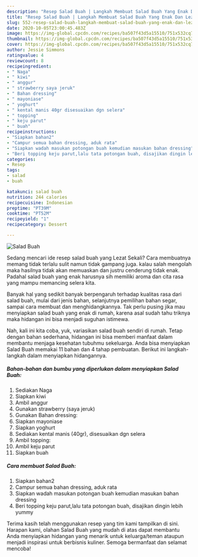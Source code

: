 ```yaml
---
description: "Resep Salad Buah | Langkah Membuat Salad Buah Yang Enak Dan Lezat"
title: "Resep Salad Buah | Langkah Membuat Salad Buah Yang Enak Dan Lezat"
slug: 552-resep-salad-buah-langkah-membuat-salad-buah-yang-enak-dan-lezat
date: 2020-10-05T23:00:45.483Z
image: https://img-global.cpcdn.com/recipes/ba507f43d5a15510/751x532cq70/salad-buah-foto-resep-utama.jpg
thumbnail: https://img-global.cpcdn.com/recipes/ba507f43d5a15510/751x532cq70/salad-buah-foto-resep-utama.jpg
cover: https://img-global.cpcdn.com/recipes/ba507f43d5a15510/751x532cq70/salad-buah-foto-resep-utama.jpg
author: Jessie Simmons
ratingvalue: 4
reviewcount: 8
recipeingredient:
- " Naga"
- " kiwi"
- " anggur"
- " strawberry saya jeruk"
- " Bahan dressing"
- " mayoniase"
- " yoghurt"
- " kental manis 40gr disesuaikan dgn selera"
- " topping"
- " keju parut"
- " buah"
recipeinstructions:
- "Siapkan bahan2"
- "Campur semua bahan dressing, aduk rata"
- "Siapkan wadah masukan potongan buah kemudian masukan bahan dressing"
- "Beri topping keju parut,lalu tata potongan buah, disajikan dingin lebih yummy"
categories:
- Resep
tags:
- salad
- buah

katakunci: salad buah 
nutrition: 244 calories
recipecuisine: Indonesian
preptime: "PT39M"
cooktime: "PT52M"
recipeyield: "1"
recipecategory: Dessert

---
```



![Salad Buah](https://img-global.cpcdn.com/recipes/ba507f43d5a15510/751x532cq70/salad-buah-foto-resep-utama.jpg)

Sedang mencari ide resep salad buah yang Lezat Sekali? Cara membuatnya memang tidak terlalu sulit namun tidak gampang juga. kalau salah mengolah maka hasilnya tidak akan memuaskan dan justru cenderung tidak enak. Padahal salad buah yang enak harusnya sih memiliki aroma dan cita rasa yang mampu memancing selera kita.

Banyak hal yang sedikit banyak berpengaruh terhadap kualitas rasa dari salad buah, mulai dari jenis bahan, selanjutnya pemilihan bahan segar, sampai cara membuat dan menghidangkannya. Tak perlu pusing jika mau menyiapkan salad buah yang enak di rumah, karena asal sudah tahu triknya maka hidangan ini bisa menjadi suguhan istimewa.




Nah, kali ini kita coba, yuk, variasikan salad buah sendiri di rumah. Tetap dengan bahan sederhana, hidangan ini bisa memberi manfaat dalam membantu menjaga kesehatan tubuhmu sekeluarga. Anda bisa menyiapkan Salad Buah memakai 11 bahan dan 4 tahap pembuatan. Berikut ini langkah-langkah dalam menyiapkan hidangannya.

<!--inarticleads1-->

##### Bahan-bahan dan bumbu yang diperlukan dalam menyiapkan Salad Buah:

1. Sediakan  Naga
1. Siapkan  kiwi
1. Ambil  anggur
1. Gunakan  strawberry (saya jeruk)
1. Gunakan  Bahan dressing:
1. Siapkan  mayoniase
1. Siapkan  yoghurt
1. Sediakan  kental manis (40gr), disesuaikan dgn selera
1. Ambil  topping:
1. Ambil  keju parut
1. Siapkan  buah




<!--inarticleads2-->

##### Cara membuat Salad Buah:

1. Siapkan bahan2
1. Campur semua bahan dressing, aduk rata
1. Siapkan wadah masukan potongan buah kemudian masukan bahan dressing
1. Beri topping keju parut,lalu tata potongan buah, disajikan dingin lebih yummy




Terima kasih telah menggunakan resep yang tim kami tampilkan di sini. Harapan kami, olahan Salad Buah yang mudah di atas dapat membantu Anda menyiapkan hidangan yang menarik untuk keluarga/teman ataupun menjadi inspirasi untuk berbisnis kuliner. Semoga bermanfaat dan selamat mencoba!

